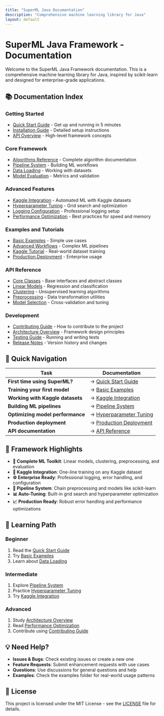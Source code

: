 ```yaml
---
title: "SuperML Java Documentation"
description: "Comprehensive machine learning library for Java"
layout: default
---
```


# SuperML Java Framework - Documentation

Welcome to the SuperML Java Framework documentation. This is a comprehensive machine learning library for Java, inspired by scikit-learn and designed for enterprise-grade applications.

## 📚 Documentation Index

### Getting Started
- [Quick Start Guide](quick-start.md) - Get up and running in 5 minutes
- [Installation Guide](installation.md) - Detailed setup instructions
- [API Overview](api-overview.md) - High-level framework concepts

### Core Framework
- [Algorithms Reference](algorithms.md) - Complete algorithm documentation
- [Pipeline System](pipelines.md) - Building ML workflows
- [Data Loading](data-loading.md) - Working with datasets
- [Model Evaluation](model-evaluation.md) - Metrics and validation

### Advanced Features
- [Kaggle Integration](kaggle-integration.md) - Automated ML with Kaggle datasets
- [Hyperparameter Tuning](hyperparameter-tuning.md) - Grid search and optimization
- [Logging Configuration](../LOGGING_GUIDE.md) - Professional logging setup
- [Performance Optimization](performance.md) - Best practices for speed and memory

### Examples and Tutorials
- [Basic Examples](examples/basic-examples.md) - Simple use cases
- [Advanced Workflows](examples/advanced-workflows.md) - Complex ML pipelines
- [Kaggle Tutorial](examples/kaggle-tutorial.md) - Real-world dataset training
- [Production Deployment](examples/production-deployment.md) - Enterprise usage

### API Reference
- [Core Classes](api/core-classes.md) - Base interfaces and abstract classes
- [Linear Models](api/linear-models.md) - Regression and classification
- [Clustering](api/clustering.md) - Unsupervised learning algorithms
- [Preprocessing](api/preprocessing.md) - Data transformation utilities
- [Model Selection](api/model-selection.md) - Cross-validation and tuning

### Development
- [Contributing Guide](contributing.md) - How to contribute to the project
- [Architecture Overview](architecture.md) - Framework design principles
- [Testing Guide](testing.md) - Running and writing tests
- [Release Notes](release-notes.md) - Version history and changes

## 🚀 Quick Navigation

| Task | Documentation |
|------|---------------|
| **First time using SuperML?** | → [Quick Start Guide](quick-start.md) |
| **Training your first model** | → [Basic Examples](examples/basic-examples.md) |
| **Working with Kaggle datasets** | → [Kaggle Integration](kaggle-integration.md) |
| **Building ML pipelines** | → [Pipeline System](pipelines.md) |
| **Optimizing model performance** | → [Hyperparameter Tuning](hyperparameter-tuning.md) |
| **Production deployment** | → [Production Deployment](examples/production-deployment.md) |
| **API documentation** | → [API Reference](api/core-classes.md) |

## 🎯 Framework Highlights

- **🔧 Complete ML Toolkit**: Linear models, clustering, preprocessing, and evaluation
- **🚀 Kaggle Integration**: One-line training on any Kaggle dataset
- **⚙️ Enterprise Ready**: Professional logging, error handling, and configuration
- **🔄 Pipeline System**: Chain preprocessing and models like scikit-learn
- **📊 Auto-Tuning**: Built-in grid search and hyperparameter optimization
- **📈 Production Ready**: Robust error handling and performance optimizations

## 📖 Learning Path

### Beginner
1. Read the [Quick Start Guide](quick-start.md)
2. Try [Basic Examples](examples/basic-examples.md)
3. Learn about [Data Loading](data-loading.md)

### Intermediate
1. Explore [Pipeline System](pipelines.md)
2. Practice [Hyperparameter Tuning](hyperparameter-tuning.md)
3. Try [Kaggle Integration](kaggle-integration.md)

### Advanced
1. Study [Architecture Overview](architecture.md)
2. Read [Performance Optimization](performance.md)
3. Contribute using [Contributing Guide](contributing.md)

## 💡 Need Help?

- **Issues & Bugs**: Check existing issues or create a new one
- **Feature Requests**: Submit enhancement requests with use cases
- **Questions**: Use discussions for general questions and help
- **Examples**: Check the examples folder for real-world usage patterns

## 📄 License

This project is licensed under the MIT License - see the [LICENSE](../LICENSE) file for details.
